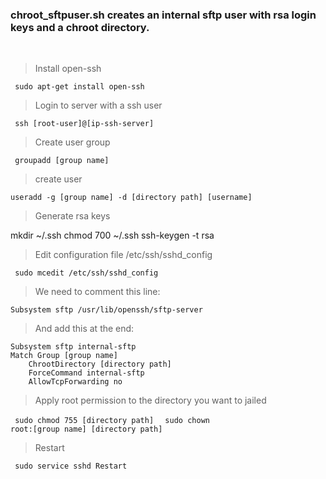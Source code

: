 
### chroot_sftpuser.sh creates an internal sftp user with rsa login keys and a chroot directory. 

<br>

> Install open-ssh

<code> sudo apt-get install open-ssh </code>

> Login to server with a ssh user

<code> ssh [root-user]@[ip-ssh-server] </code>

> Create user group

<code> groupadd [group name] </code>

> create user

<code>useradd -g [group name] -d [directory path] [username] </code>

> Generate rsa keys

mkdir ~/.ssh
chmod 700 ~/.ssh
ssh-keygen -t rsa

> Edit configuration file /etc/ssh/sshd_config

<code> sudo mcedit /etc/ssh/sshd_config</code>

> We need to comment this line:

    Subsystem sftp /usr/lib/openssh/sftp-server

> And add this at the end:

    Subsystem sftp internal-sftp
    Match Group [group name]
        ChrootDirectory [directory path]
        ForceCommand internal-sftp
        AllowTcpForwarding no

> Apply root permission to the directory you want to jailed
 
<code> sudo chmod 755 [directory path] </code>
<code> sudo chown root:[group name] [directory path] </code>

> Restart

<code> sudo service sshd Restart</code>

